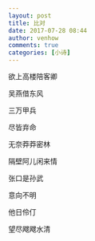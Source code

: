 ```yaml
---
layout: post
title: 比对
date: 2017-07-28 08:44
author: venhow
comments: true
categories: [小诗]
---
```

欲上高楼陪客卿

吴燕借东风

三万甲兵

尽皆弃命

无奈莽莽密林

隔壁阿儿闲来情

张口是孙武

意向不明

他日伶仃

望尽飕飕水清
